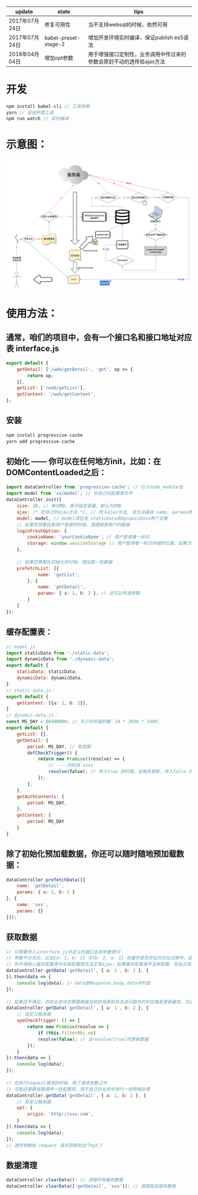 | update | state | tips |
|-|-|-|
| 2017年07月24日 | 修复可用性 | 当不支持websql的时候，依然可用 |
| 2017年07月24日 | babel-preset-stage-2 | 增加开发环境实时编译，保证publish es5语法 |
| 2018年04月04日 | 增加opt参数 |用于增强接口定制性，业务调用中传过来的参数会原封不动的透传给ajax方法|
开发
===
```javascript
npm install babel-cli // 工具依赖
yarn // 安装所需工具
npm run watch // 实时编译
```

示意图：
====
####
![image](https://github.com/lijun1231/progressive-cache/blob/master/images/explanation.png)

使用方法：
====
通常，咱们的项目中，会有一个接口名和接口地址对应表 interface.js
--
```javascript
export default {
    getDetail: ['/web/getDetail', 'get', op => {
        return op;
    }],
    getList: ['/web/getList'],
    getContent: '/web/getContent',
};
```

安装
--
``` javascript
npm install progressive-cache
yarn add progressive-cache
```

初始化 —— 你可以在任何地方init，比如：在DOMContentLoaded之后：
--
```javascript
import dataController from 'progressive-cache'; // 引入node_module包
import model from 'xx/model'; // 你自己的配置表文件
dataController.init({
    size: 10, // 单位MB，表示给定容量，默认为5MB
    ajax: /* 您自己的ajax方法 */, // 传入ajax方法, 该方法接收 name, params两个参数
    model: model, // model须包含 staticData和dynamicData两个对象
    // 如果您想要在新用户登录的时候，清理掉原用户的数据
    loginFreshOption: {
        cookieName: 'yourCookieName', // 用户登录唯一标识
        storage: window.sessionStorage // 用户登录唯一标识存储的位置，如果为sessionStorage，则浏览器关闭之后，也会清理数据，如果为localStorage，则不会
    },

    // 如果您需要在初始化的时候，预加载一些数据
    prefetchList: [{
            name: 'getList',
        }, {
            name: 'getDetail',
            params: { a: 1, b: 2 }, // 还可以传递参数
        }
    ]
});
```

缓存配置表：
--
```javascript
// model.js
import staticData from './static-data';
import dynamicData from './dynamic-data';
export default {
    staticData: staticData,
    dynamicData: dynamicData,
}
// static-data.js：
export default {
    getContent: [{a: 1, b: 2}],
}
// dynamic-data.js：
const MS_DAY = 86400000; // 天小时的毫秒数：24 * 3600 * 1000;
export default {
    getList: {},
    getDetail: {
        period: MS_DAY, // 有效期
        defCheckTrigger() {
            return new Promise((resolve) => {
                // ----代码块 xxxx
                resolve(false); // 传入true 的时候，会触发更新，传入false 的时候，则不会触发更新
            });
        },
    },
    getAuthContents: {
        period: MS_DAY,
    },
    getContent: {
        period: MS_DAY
    }
}
```

除了初始化预加载数据，你还可以随时随地预加载数据：
--
```javascript
dataController.prefetchData([{
    name: 'getDetail',
    params: { a: 1, b: 2 }
}, {
    name: 'xxx',
    params: {}
}]);
```

获取数据
--
``` javascript
// 只需要传入interface.js中定义的接口名和参数即可
// 参数不分先后，比如{a: 1, b: 2} 与{b: 2, a: 1} 在缓存是否存在的对比过程中，会被认为是相同的参数
// 你不用担心缓存配置表中没有配置就无法正常ajax，如果缓存配置表中没有配置，则会正常的ajax，所以全站都可以使用getData来请求数据
dataController.getData('getDetail', { a: 1 , b: 2 }, {
}).then(data => {
    console.log(data); // data是Response.body.data中的值
});

// 如果还不满足，你在业务中还需要根据当时的场景和状态进行额外的判定触发更新缓存，可以speCheckTrigger参数作为自定义触发器
dataController.getData('getDetail', { a: 1 , b: 2 }, {
    // 自定义触发器
    speCheckTrigger: () => {
        return new Promise(resolve => {
            if (this.filterObj.ok)
            resolve(false); // 当resolve(true)时更新数据
        });
    }
}).then(data => {
    console.log(data);
});

// 在执行request请求的时候，除了请求参数之外
// 可能还需要按需透传一些配置项，用于自己的业务中进行一些特殊处理
dataController.getData('getDetail', { a: 1, b: 2 }, {
    // 自定义触发器
    opt: {
        origin: 'http://xxx.com',
    }
}).then(data => {
    console.log(data);
});
// 透传参数给 request 请求获取到这个opt了

```
数据清理
--
``` javascript
dataController.clearData(): // 清理所有缓存数据
dataController.clearData(['getDetail', 'xxx']): // 清理指定缓存数据
```
